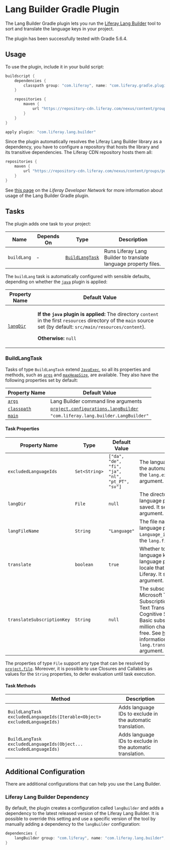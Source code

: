 # Lang Builder Gradle Plugin

The Lang Builder Gradle plugin lets you run the [Liferay Lang Builder](https://github.com/liferay/liferay-portal/tree/master/modules/util/lang-builder)
tool to sort and translate the language keys in your project.

The plugin has been successfully tested with Gradle 5.6.4.

## Usage

To use the plugin, include it in your build script:

```gradle
buildscript {
	dependencies {
		classpath group: "com.liferay", name: "com.liferay.gradle.plugins.lang.builder", version: "3.0.18"
	}

	repositories {
		maven {
			url "https://repository-cdn.liferay.com/nexus/content/groups/public"
		}
	}
}

apply plugin: "com.liferay.lang.builder"
```

Since the plugin automatically resolves the Liferay Lang Builder library as a
dependency, you have to configure a repository that hosts the library and its
transitive dependencies. The Liferay CDN repository hosts them all:

```gradle
repositories {
	maven {
		url "https://repository-cdn.liferay.com/nexus/content/groups/public"
	}
}
```

See [this page](https://dev.liferay.com/develop/tutorials/-/knowledge_base/7-0/automatically-generating-language-files)
on the *Liferay Developer Network* for more information about usage of the Lang
Builder Gradle plugin.

## Tasks

The plugin adds one task to your project:

Name | Depends On | Type | Description
---- | ---------- | ---- | -----------
`buildLang` | \- | [`BuildLangTask`](#buildlangtask) | Runs Liferay Lang Builder to translate language property files.

The `buildLang` task is automatically configured with sensible defaults,
depending on whether the [`java`](https://docs.gradle.org/current/userguide/java_plugin.html)
plugin is applied:

Property Name | Default Value
------------- | -------------
[`langDir`](#langdir) | <p>**If the `java` plugin is applied:** The directory `content` in the first `resources` directory of the `main` source set (by default: `src/main/resources/content`).</p><p>**Otherwise:** `null`</p>

### BuildLangTask

Tasks of type `BuildLangTask` extend [`JavaExec`](https://docs.gradle.org/current/dsl/org.gradle.api.tasks.JavaExec.html),
so all its properties and methods, such as [`args`](https://docs.gradle.org/current/dsl/org.gradle.api.tasks.JavaExec.html#org.gradle.api.tasks.JavaExec:args(java.lang.Iterable))
and [`maxHeapSize`](https://docs.gradle.org/current/dsl/org.gradle.api.tasks.JavaExec.html#org.gradle.api.tasks.JavaExec:maxHeapSize),
are available. They also have the following properties set by default:

Property Name | Default Value
------------- | -------------
[`args`](https://docs.gradle.org/current/dsl/org.gradle.api.tasks.JavaExec.html#org.gradle.api.tasks.JavaExec:args) | Lang Builder command line arguments
[`classpath`](https://docs.gradle.org/current/dsl/org.gradle.api.tasks.JavaExec.html#org.gradle.api.tasks.JavaExec:classpath) | [`project.configurations.langBuilder`](#liferay-lang-builder-dependency)
[`main`](https://docs.gradle.org/current/dsl/org.gradle.api.tasks.JavaExec.html#org.gradle.api.tasks.JavaExec:main) | `"com.liferay.lang.builder.LangBuilder"`

#### Task Properties

Property Name | Type | Default Value | Description
------------- | ---- | ------------- | -----------
`excludedLanguageIds` | `Set<String>` | `["da", "de", "fi", "ja", "nl", "pt_PT", "sv"]` | The language IDs to exclude in the automatic translation. It sets the `lang.excluded.language.ids` argument.
<a name="langdir"></a>`langDir` | `File` | `null` | The directory where the language properties files are saved. It sets the `lang.dir` argument.
`langFileName` | `String` | `"Language"` | The file name prefix of the language properties files (e.g., `Language_it.properties`). It sets the `lang.file` argument.
`translate` | `boolean` | `true` | Whether to translate the language keys and generate a language properties file for each locale that's supported by Liferay. It sets the `lang.translate` argument.
`translateSubscriptionKey` | `String` | `null` | The subscription key for Microsoft Translation integration. Subscription to the Translator Text Translation API on Microsoft Cognitive Services is required. Basic subscriptions, up to 2 million characters a month, are free. See [here](https://docs.microsoft.com/en-us/azure/cognitive-services/translator/translator-how-to-signup) for more information. It sets the `lang.translate.subscription.key` argument.

The properties of type `File` support any type that can be resolved by
[`project.file`](https://docs.gradle.org/current/dsl/org.gradle.api.Project.html#org.gradle.api.Project:file(java.lang.Object)).
Moreover, it is possible to use Closures and Callables as values for the
`String` properties, to defer evaluation until task execution.

#### Task Methods

Method | Description
------ | -----------
`BuildLangTask excludedLanguageIds(Iterable<Object> excludedLanguageIds)` | Adds language IDs to exclude in the automatic translation.
`BuildLangTask excludedLanguageIds(Object... excludedLanguageIds)` | Adds language IDs to exclude in the automatic translation.

## Additional Configuration

There are additional configurations that can help you use the Lang Builder.

### Liferay Lang Builder Dependency

By default, the plugin creates a configuration called `langBuilder` and adds a
dependency to the latest released version of the Liferay Lang Builder. It is
possible to override this setting and use a specific version of the tool by
manually adding a dependency to the `langBuilder` configuration:

```gradle
dependencies {
	langBuilder group: "com.liferay", name: "com.liferay.lang.builder", version: "1.0.36"
}
```
